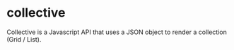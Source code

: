 # collective
Collective is a Javascript API that uses a JSON object to render a collection (Grid / List).
